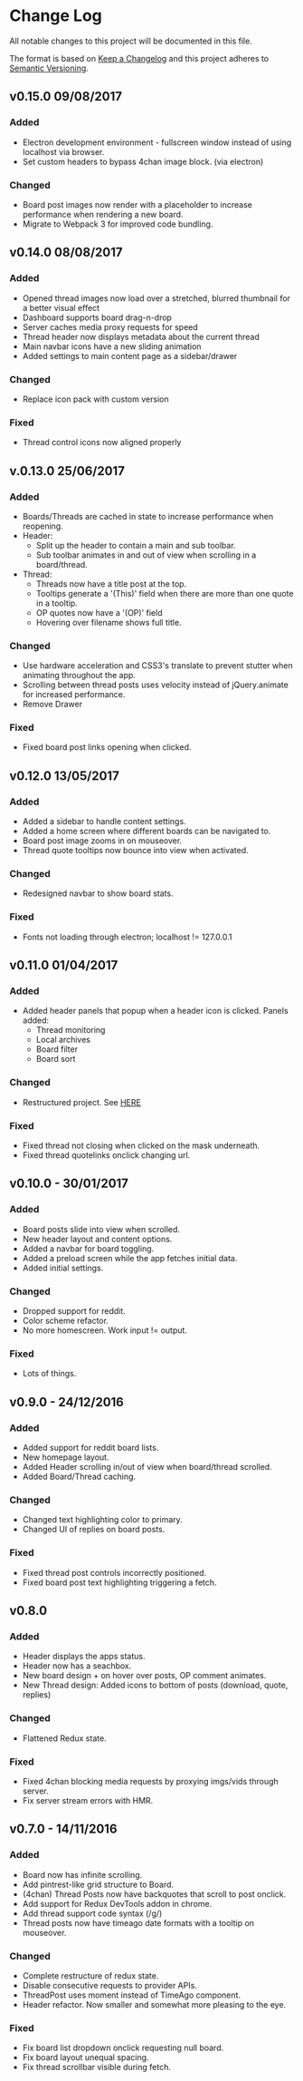 # Change Log
All notable changes to this project will be documented in this file.

The format is based on [Keep a Changelog](http://keepachangelog.com/)
and this project adheres to [Semantic Versioning](http://semver.org/).

## v0.15.0 09/08/2017
### Added
- Electron development environment - fullscreen window instead of using localhost via browser.
- Set custom headers to bypass 4chan image block. (via electron)

### Changed
- Board post images now render with a placeholder to increase performance when rendering a new board.
- Migrate to Webpack 3 for improved code bundling.

## v0.14.0 08/08/2017
### Added
- Opened thread images now load over a stretched, blurred thumbnail for a better visual effect
- Dashboard supports board drag-n-drop
- Server caches media proxy requests for speed
- Thread header now displays metadata about the current thread
- Main navbar icons have a new sliding animation
- Added settings to main content page as a sidebar/drawer

### Changed
- Replace icon pack with custom version

### Fixed
- Thread control icons now aligned properly


## v.0.13.0 25/06/2017
### Added
- Boards/Threads are cached in state to increase performance when reopening.
- Header:
    - Split up the header to contain a main and sub toolbar.
    - Sub toolbar animates in and out of view when scrolling in a board/thread.
- Thread:
    - Threads now have a title post at the top.
    - Tooltips generate a '(This)' field when there are more than one quote in a tooltip.
    - OP quotes now have a '(OP)' field
    - Hovering over filename shows full title.

### Changed
- Use hardware acceleration and CSS3's translate to prevent stutter when animating throughout the app.
- Scrolling between thread posts uses velocity instead of jQuery.animate for increased performance.
- Remove Drawer

### Fixed
- Fixed board post links opening when clicked.


## v0.12.0  13/05/2017
### Added
- Added a sidebar to handle content settings.
- Added a home screen where different boards can be navigated to.
- Board post image zooms in on mouseover.
- Thread quote tooltips now bounce into view when activated.

### Changed
- Redesigned navbar to show board stats.

### Fixed
- Fonts not loading through electron; localhost != 127.0.0.1


## v0.11.0 01/04/2017
### Added
- Added header panels that popup when a header icon is clicked. Panels added:
    - Thread monitoring
    - Local archives
    - Board filter
    - Board sort

### Changed
- Restructured project. See [HERE](https://github.com/AdamSalma/Lurka/pull/7)

### Fixed
- Fixed thread not closing when clicked on the mask underneath.
- Fixed thread quotelinks onclick changing url.


## v0.10.0 - 30/01/2017
### Added
- Board posts slide into view when scrolled.
- New header layout and content options.
- Added a navbar for board toggling.
- Added a preload screen while the app fetches initial data.
- Added initial settings.

### Changed
- Dropped support for reddit.
- Color scheme refactor.
- No more homescreen. Work input != output.

### Fixed
- Lots of things.


## v0.9.0 - 24/12/2016
### Added
- Added support for reddit board lists.
- New homepage layout.
- Added Header scrolling in/out of view when board/thread scrolled.
- Added Board/Thread caching.

### Changed
- Changed text highlighting color to primary.
- Changed UI of replies on board posts.

### Fixed
- Fixed thread post controls incorrectly positioned.
- Fixed board post text highlighting triggering a fetch.


## v0.8.0
### Added
- Header displays the apps status.
- Header now has a seachbox.
- New board design + on hover over posts, OP comment animates.
- New Thread design: Added icons to bottom of posts (download, quote, replies)

### Changed
- Flattened Redux state.

### Fixed
- Fixed 4chan blocking media requests by proxying imgs/vids through server.
- Fix server stream errors with HMR.


## v0.7.0 - 14/11/2016
### Added
- Board now has infinite scrolling.
- Add pintrest-like grid structure to Board.
- (4chan) Thread Posts now have backquotes that scroll to post onclick.
- Add support for Redux DevTools addon in chrome.
- Add thread support code syntax (/g/)
- Thread posts now have timeago date formats with a tooltip on mouseover.

### Changed
- Complete restructure of redux state.
- Disable consecutive requests to provider APIs.
- ThreadPost uses moment instead of TimeAgo component.
- Header refactor. Now smaller and somewhat more pleasing to the eye.

### Fixed
- Fix board list dropdown onclick requesting null board.
- Fix board layout unequal spacing.
- Fix thread scrollbar visible during fetch.
